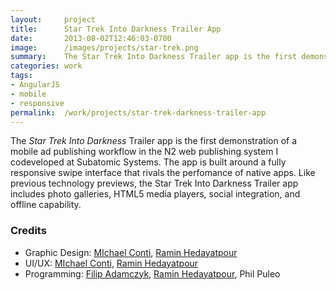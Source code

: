 ```yaml
---
layout:     project
title:      Star Trek Into Darkness Trailer App
date:       2013-08-02T12:46:03-0700
image:      /images/projects/star-trek.png
summary:    The Star Trek Into Darkness Trailer app is the first demonstration of a mobile ad publishing workflow in the N2 web publishing system I codeveloped at Subatomic Systems. The app is built around a fully responsive swipe interface that rivals the perfomance of native apps.
categories: work
tags:
- AngularJS
- mobile
- responsive
permalink:  /work/projects/star-trek-darkness-trailer-app
---
```


<p>The <em>Star Trek Into Darkness</em> Trailer app is the first demonstration of a mobile ad publishing workflow in the N2 web publishing system I codeveloped at Subatomic Systems. The app is built around a fully responsive swipe interface that rivals the perfomance of native apps. Like previous technology previews, the Star Trek Into Darkness Trailer app includes photo galleries, HTML5 media players, social integration, and offline capability.</p>

<h3>Credits</h3>
<ul class="credits">
  <li>Graphic Design: <a href="http://www.linkedin.com/in/acquazzone" target="_blank">MIchael Conti</a>,&nbsp;<a href="http://www.linkedin.com/in/raminh" target="_blank">Ramin Hedayatpour</a></li>
  <li>UI/UX: <a href="http://www.linkedin.com/in/acquazzone" target="_blank">MIchael Conti</a>,&nbsp;<a href="http://www.linkedin.com/in/raminh" target="_blank">Ramin Hedayatpour</a></li>
  <li>Programming:  <a href="http://www.linkedin.com/pub/filip-adamczyk/6/5b0/125" target="_blank">Filip Adamczyk</a>, <a href="http://www.linkedin.com/in/raminh" target="_blank">Ramin Hedayatpour</a>,&nbsp;Phil Puleo</li>
</ul>
